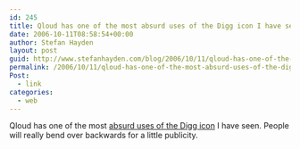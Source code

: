 ```yaml
---
id: 245
title: Qloud has one of the most absurd uses of the Digg icon I have seen
date: 2006-10-11T08:58:54+00:00
author: Stefan Hayden
layout: post
guid: http://www.stefanhayden.com/blog/2006/10/11/qloud-has-one-of-the-most-absurd-uses-of-the-digg-icon-i-have-seen/
permalink: /2006/10/11/qloud-has-one-of-the-most-absurd-uses-of-the-digg-icon-i-have-seen/
Post:
  - link
categories:
  - web
---
```

<p>Qloud has one of the most <a href="http://www.qloud.com/">absurd uses of the Digg icon</a> I have seen. People will really bend over backwards for a little publicity.
</p>
